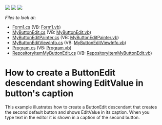 <!-- default badges list -->
![](https://img.shields.io/endpoint?url=https://codecentral.devexpress.com/api/v1/VersionRange/128619347/11.1.7%2B)
[![](https://img.shields.io/badge/Open_in_DevExpress_Support_Center-FF7200?style=flat-square&logo=DevExpress&logoColor=white)](https://supportcenter.devexpress.com/ticket/details/E3469)
[![](https://img.shields.io/badge/📖_How_to_use_DevExpress_Examples-e9f6fc?style=flat-square)](https://docs.devexpress.com/GeneralInformation/403183)
<!-- default badges end -->
<!-- default file list -->
*Files to look at*:

* [Form1.cs](./CS/TestMyButtonEdit/Form1.cs) (VB: [Form1.vb](./VB/TestMyButtonEdit/Form1.vb))
* [MyButtonEdit.cs](./CS/TestMyButtonEdit/MyButtonEdit.cs) (VB: [MyButtonEdit.vb](./VB/TestMyButtonEdit/MyButtonEdit.vb))
* [MyButtonEditPainter.cs](./CS/TestMyButtonEdit/MyButtonEditPainter.cs) (VB: [MyButtonEditPainter.vb](./VB/TestMyButtonEdit/MyButtonEditPainter.vb))
* [MyButtonEditViewInfo.cs](./CS/TestMyButtonEdit/MyButtonEditViewInfo.cs) (VB: [MyButtonEditViewInfo.vb](./VB/TestMyButtonEdit/MyButtonEditViewInfo.vb))
* [Program.cs](./CS/TestMyButtonEdit/Program.cs) (VB: [Program.vb](./VB/TestMyButtonEdit/Program.vb))
* [RepositoryItemMyButtonEdit.cs](./CS/TestMyButtonEdit/RepositoryItemMyButtonEdit.cs) (VB: [RepositoryItemMyButtonEdit.vb](./VB/TestMyButtonEdit/RepositoryItemMyButtonEdit.vb))
<!-- default file list end -->
# How to create a ButtonEdit descendant showing EditValue in button's caption


<p>This example illustrates how to create a ButtonEdit descendant that creates the second default button and shows EditValue in its caption. When you type text in the editor it is shown in a caption of the second button.</p>

<br/>


